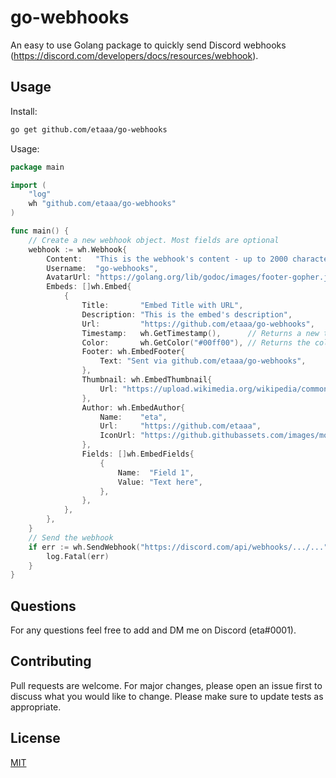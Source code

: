 # go-webhooks

An easy to use Golang package to quickly send Discord webhooks (https://discord.com/developers/docs/resources/webhook).

## Usage

Install:
```bash
go get github.com/etaaa/go-webhooks
```

Usage:
```go
package main

import (
	"log"
	wh "github.com/etaaa/go-webhooks"
)

func main() {
	// Create a new webhook object. Most fields are optional
	webhook := wh.Webhook{
		Content:   "This is the webhook's content - up to 2000 characters long.",
		Username:  "go-webhooks",
		AvatarUrl: "https://golang.org/lib/godoc/images/footer-gopher.jpg",
		Embeds: []wh.Embed{
			{
				Title:       "Embed Title with URL",
				Description: "This is the embed's description",
				Url:         "https://github.com/etaaa/go-webhooks",
				Timestamp:   wh.GetTimestamp(),      // Returns a new timestamp matching Discords format
				Color:       wh.GetColor("#00ff00"), // Returns the color in decimal value matching Discords format
				Footer: wh.EmbedFooter{
					Text: "Sent via github.com/etaaa/go-webhooks",
				},
				Thumbnail: wh.EmbedThumbnail{
					Url: "https://upload.wikimedia.org/wikipedia/commons/thumb/0/05/Go_Logo_Blue.svg/1200px-Go_Logo_Blue.svg.png",
				},
				Author: wh.EmbedAuthor{
					Name:    "eta",
					Url:     "https://github.com/etaaa",
					IconUrl: "https://github.githubassets.com/images/modules/logos_page/GitHub-Mark.png",
				},
				Fields: []wh.EmbedFields{
					{
						Name:  "Field 1",
						Value: "Text here",
					},
				},
			},
		},
	}
	// Send the webhook
	if err := wh.SendWebhook("https://discord.com/api/webhooks/.../...", webhook, true); err != nil {
		log.Fatal(err)
	}
}
```

## Questions
For any questions feel free to add and DM me on Discord (eta#0001).

## Contributing
Pull requests are welcome. For major changes, please open an issue first to discuss what you would like to change. Please make sure to update tests as appropriate.

## License
[MIT](https://choosealicense.com/licenses/mit/)
